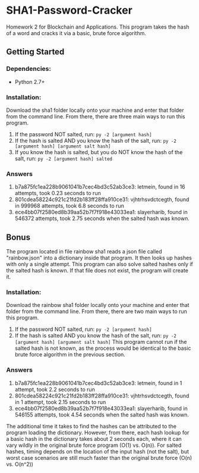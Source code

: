 # SHA1-Password-Cracker
Homework 2 for Blockchain and Applications. This program takes the hash of a word and cracks it via a basic, brute force algorithm.
## Getting Started
### Dependencies:
* Python 2.7+
### Installation:
Download the sha1 folder locally onto your machine and enter that folder from the command line.
From there, there are three main ways to run this program.
1. If the password NOT salted, run:
 `py -2 [argument hash]`
1. If the hash is salted AND you know the hash of the salt, run: 
 `py -2 [argument hash] [argument salt hash]`
1. If you know the hash is salted, but you do NOT know the hash of the salt, run:
 `py -2 [argument hash] salted`
### Answers
1. b7a875fc1ea228b9061041b7cec4bd3c52ab3ce3: letmein, found in 16 attempts, took 0.23 seconds to run
1. 801cdea58224c921c21fd2b183ff28ffa910ce31: vjhtrhsvdctcegth, found in 999968 attempts, took 6.8 seconds to run
1. ece4bb07f2580ed8b39aa52b7f7f918e43033ea1: slayerharib, found in 546372 attempts, took 2.75 seconds when the salted hash was known. 

## Bonus

The program located in file rainbow sha1 reads a json file called "rainbow.json" into a dictionary inside that program. It then looks up hashes with only a single attempt. This program can also solve salted hashes only if the salted hash is known. If that file does not exist, the program will create it.

### Installation:
Download the rainbow sha1 folder locally onto your machine and enter that folder from the command line.
From there, there are two main ways to run this program.
1. If the password NOT salted, run:
 `py -2 [argument hash]`
1. If the hash is salted AND you know the hash of the salt, run: 
 `py -2 [argument hash] [argument salt hash]`
 This program cannot run if the salted hash is not known, as the process would be identical to the basic brute force algorithm in the previous section.
### Answers
1. b7a875fc1ea228b9061041b7cec4bd3c52ab3ce3: letmein, found in 1 attempt, took 2.2 seconds to run
1. 801cdea58224c921c21fd2b183ff28ffa910ce31: vjhtrhsvdctcegth, found in 1 attempt, took 2.15 seconds to run
1. ece4bb07f2580ed8b39aa52b7f7f918e43033ea1: slayerharib, found in 546155 attempts, took 4.54 seconds when the salted hash was known. 

The additional time it takes to find the hashes can be attributed to the program loading the dictionary. However, from there, each hash lookup for a basic hash in the dictionary takes about 2 seconds each, where it can vary wildly in the original brute force program (O(1) vs. O(n)). For salted hashes, timing depends on the location of the input hash (not the salt), but worst case scenarios are still much faster than the original brute force (O(n) vs. O(n^2))
